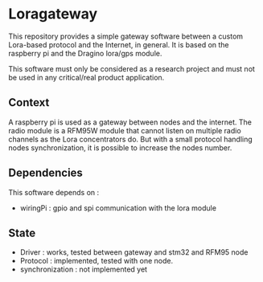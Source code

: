 # Loragateway
This repository provides a simple gateway software between a custom
Lora-based protocol and the Internet, in general. It is based on the
raspberry pi and the Dragino lora/gps module.

This software must only be considered as a research project and must not
be used in any critical/real product application.  

## Context
A raspberry pi is used as a gateway between nodes and the internet. The
radio module is a RFM95W module that cannot listen on multiple radio
channels as the Lora concentrators do. But with a small protocol handling
nodes synchronization, it is possible to increase the nodes number.


## Dependencies
This software depends on :
* wiringPi : gpio and spi communication with the lora module

## State
* Driver : works, tested between gateway and stm32 and RFM95 node
* Protocol : implemented, tested with one node. 
* synchronization : not implemented yet
